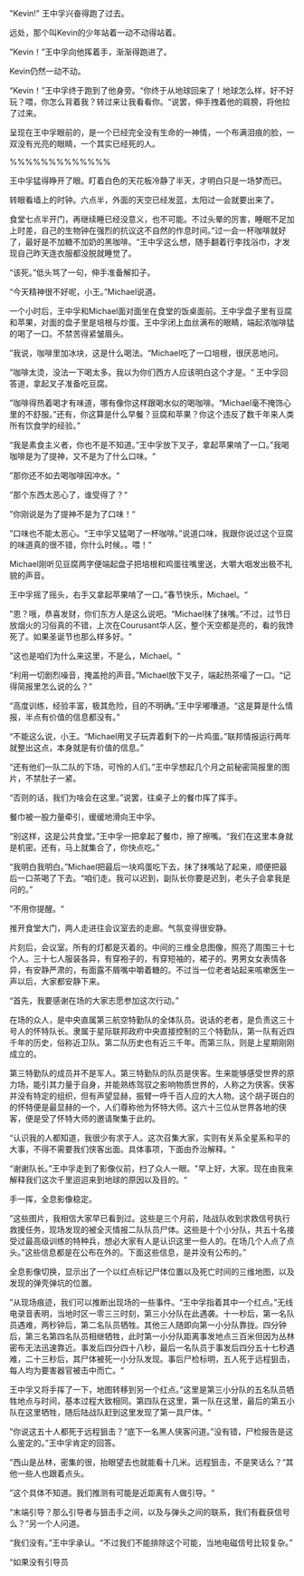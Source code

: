 "Kevin!" 王中孚兴奋得跑了过去。

远处，那个叫Kevin的少年站着一动不动得站着。

”Kevin！”王中孚向他挥着手，渐渐得跑进了。

Kevin仍然一动不动。

“Kevin！”王中孚终于跑到了他身旁。“你终于从地球回来了！地球怎么样，好不好玩？喂，你怎么背着我？转过来让我看看你。“说罢，伸手拽着他的肩膀，将他拉了过来。

呈现在王中孚眼前的，是一个已经完全没有生命的一神情，一个布满泪痕的脸，一双没有光亮的眼睛，一个其实已经死的人。

%%%%%%%%%%%%%

王中孚猛得睁开了眼。盯着白色的天花板冷静了半天，才明白只是一场梦而已。

转眼看墙上的时钟。六点半，外面的天空已经发蓝，太阳过一会就要出来了。

食堂七点半开门，再继续睡已经没意义，也不可能。不过头晕的厉害，睡眠不足加上时差，自己的生物钟在强烈的抗议这不自然的作息时间。”过一会一杯咖啡就好了，最好是不加糖不加奶的黑咖啡。“王中孚这么想，随手翻着行李找浴巾，才发现自己昨天连衣服都没脱就睡觉了。

“该死。”低头骂了一句，伸手准备解扣子。

“今天精神很不好呢，小王。”Michael说道。

一个小时后，王中孚和Michael面对面坐在食堂的饭桌面前。王中孚盘子里有豆腐和苹果，对面的盘子里是培根与炒蛋。王中孚闭上血丝满布的眼睛，端起浓咖啡猛的喝了一口。不禁苦得紧皱眉头。

”我说，咖啡里加冰块，这是什么喝法。“Michael吃了一口培根，很厌恶地问。

”咖啡太烫，没法一下喝太多。我以为你们西方人应该明白这个才是。“ 王中孚回答道，拿起叉子准备吃豆腐。

”咖啡得热着喝才有味道，哪有像你这样跟喝水似的喝咖啡。“Michael毫不掩饰心里的不舒服。”还有，你这算是什么早餐？豆腐和苹果？你这个违反了数千年来人类所有饮食学的经验。”

“我是素食主义者，你也不是不知道。”王中孚放下叉子，拿起苹果啃了一口。”我喝咖啡是为了提神，又不是为了什么口味。“

”那你还不如去喝咖啡因冲水。“

”那个东西太恶心了，谁受得了？“

”你刚说是为了提神不是为了口味！“

”口味也不能太恶心。“王中孚又猛喝了一杯咖啡。”说道口味，我跟你说过这个豆腐的味道真的很不错，你什么时候。。喂！“

Michael刚听见豆腐两字便端起盘子把培根和鸡蛋往嘴里送，大嚼大咽发出极不礼貌的声音。

王中孚摇了摇头，右手又拿起苹果啃了一口。”春节快乐，Michael。“

”恩？哦，恭喜发财，你们东方人是这么说吧。“Michael抹了抹嘴。”不过，过节日放烟火的习俗真的不错，上次在Courusant华人区，整个天空都是亮的，看的我馋死了。如果圣诞节也那么样多好。“

”这也是咱们为什么来这里，不是么，Michael。“

“利用一切剧烈噪音，掩盖抢的声音。”Michael放下叉子，端起热茶嘬了一口。“记得简报里怎么说的么？”

“高度训练，经验丰富，极其危险，目的不明确。”王中孚嘟囔道。“这是算是什么情报，半点有价值的信息都没有。”

“不能这么说，小王。“Michael用叉子玩弄着剩下的一片鸡蛋。”联邦情报运行两年就整出这点，本身就是有价值的信息。”

“还有他们一队二队的下场，可怜的人们。”王中孚想起几个月之前秘密简报里的图片，不禁肚子一紧。

“否则的话，我们为啥会在这里。”说罢，往桌子上的餐巾挥了挥手。

餐巾被一股力量牵引，缓缓地滑向王中孚。

“别这样，这是公共食堂。”王中孚一把拿起了餐巾，擦了擦嘴。“我们在这里本身就是机密。还有，马上就集合了，你快点吃。”

“我明白我明白。”Michael把最后一块鸡蛋吃下去，抹了抹嘴站了起来，顺便把最后一口茶喝了下去。“咱们走。我可以迟到，副队长你要是迟到，老头子会拿我是问的。”

”不用你提醒。“

推开食堂大门，两人走进往会议室去的走廊。气氛变得很安静。

片刻后，会议室。所有的灯都是灭着的。中间的三维全息图像，照亮了周围三十七个人。三十七人服装各异，有穿袍子的，有穿短袖的，裙子的。男男女女表情各异，有安静严肃的，有面露不屑嘴中嚼着糖的。不过当一位老者站起来咳嗽医生一声以后，大家都安静下来。

“首先，我要感谢在场的大家志愿参加这次行动。”

在场的众人，是中央直属第三航空特勤队的全体队员。说话的老者，是负责这三十号人的怀特队长。隶属于星际联邦政府中央直接控制的三个特勤队，第一队有近四千年的历史，俗称近卫队。第二队历史也有近三千年。而第三队，则是上星期刚刚成立的。

第三特勤队的成员并不是军人。第三特勤队的队员是侠客。生来能够感受世界的原力场，能引其力量于自身，并能熟练驾驭之影响物质世界的，人称之为侠客。侠客并没有特定的组织，但有声望显赫，振臂一呼千百人应的大人物。这个胡子斑白的的怀特便是最显赫的一个，人们尊称他为怀特大师。这六十三位从世界各地的侠客，便是受了怀特大师的邀请聚集于此的。

“认识我的人都知道，我很少有求于人。这次召集大家，实则有关系全星系和平的大事，不得不需要我们侠客出面。具体事项，下面由乔治解释。“

“谢谢队长。”王中孚走到了影像仪前，扫了众人一眼。"早上好，大家。现在由我来解释我们这次千里迢迢来到地球的原因以及目的。“

手一挥，全息影像稳定。 

”这些图片，我相信大家早已看到过。这些是三个月前，陆战队收到求救信号执行救援任务，现场发现的被全灭情报二队队员尸体。这些是十个小分队，共五十名接受过最高级训练的特种兵，想必大家有人是认识这里一些人的。在场几个人点了点头。”这些信息都是在公布在外的。下面这些信息，是并没有公布的。”

全息影像切换，显示出了一个以红点标记尸体位置以及死亡时间的三维地图，以及发现的弹壳弹坑的位置。

”从现场痕迹，我们可以推断出现场的一些事件。“王中孚指着其中一个红点。”无线电录音表明，当地时区一零三三时刻，第三小分队在此遇袭。十一秒后，第一名队员遇难，两秒钟后，第二名队员牺牲。其他三人随即向第一小分队靠拢。四分钟后，第三名第四名队员相继牺牲，此时第一小分队距离事发地点三百米但因为丛林密布无法迅速靠近。事发后四分四十八秒，最后一名队员于事发后四分五十七秒遇难，二十三秒后，其尸体被死一小分队发现。事后尸检标明，五人死于远程狙击，每人均为要害器官被击中而亡。“

王中孚又将手挥了一下，地图转移到另一个红点。”这里是第三小分队的五名队员牺牲地点与时间，基本过程大致相同。第四队在这里，第一队在这里，最后的第五小队在这里牺牲，随后陆战队赶到这里发现了第一具尸体。“

”你说这五十人都死于远程狙击？“底下一名黑人侠客问道。”没有错，尸检报告是这么鉴定的。”王中孚肯定的回答。

”西山是丛林，密集的很，抬眼望去也就能看十几米。远程狙击，不是笑话么？“其他一些人也跟着点头。

”这个具体不知道。我们推测有可能是近距离有人做引导。“

“末端引导？那么引导者与狙击手之间，以及与弹头之间的联系，我们有截获信号么？”另一个人问道。

“我们没有。”王中孚承认。“不过我们不能排除这个可能，当地电磁信号比较复杂。”

“如果没有引导员













